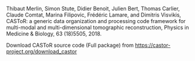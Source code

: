 Thibaut Merlin, Simon Stute, Didier Benoit, Julien Bert, Thomas Carlier, Claude Comtat, Marina Filipovic, Frédéric Lamare, and Dimitris Visvikis,
CASToR: a generic data organization and processing code framework for multi-modal and multi-dimensional tomographic reconstruction, Physics in Medicine & Biology, 63 (18)5505, 2018.

Download CASToR source code (Full package) from https://castor-project.org/download_castor
